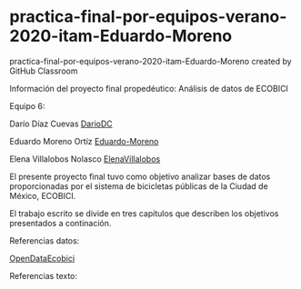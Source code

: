 # practica-final-por-equipos-verano-2020-itam-Eduardo-Moreno
practica-final-por-equipos-verano-2020-itam-Eduardo-Moreno created by GitHub Classroom

Información del proyecto final propedéutico: Análisis de datos de ECOBICI

Equipo 6:

Darío Díaz Cuevas  [DarioDC](https://github.com/DarioDC)

Eduardo Moreno Ortíz [Eduardo-Moreno](https://github.com/Eduardo-Moreno)

Elena Villalobos Nolasco [ElenaVillalobos](https://github.com/ElenaVillalobos)

El presente proyecto final tuvo como objetivo analizar bases de datos proporcionadas por el sistema de bicicletas públicas de la Ciudad de México, ECOBICI. 

El trabajo escrito se divide en tres capítulos que describen los objetivos presentados a continación.

Referencias datos:

[OpenDataEcobici](https://www.ecobici.cdmx.gob.mx/es/informacion-del-servicio/open-data)

Referencias texto:
